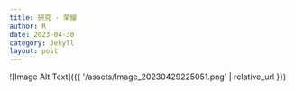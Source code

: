 ```yaml
---
title: 研究 - 荣耀
author: R
date: 2023-04-30
category: Jekyll
layout: post
---
```


![Image Alt Text]({{ '/assets/Image_20230429225051.png' | relative_url }})


